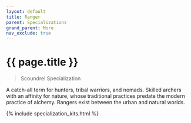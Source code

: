 ```yaml
---
layout: default
title: Ranger
parent: Specializations
grand_parent: More
nav_exclude: true
---
```


# {{ page.title }}

> Scoundrel Specialization

A catch-all term for hunters, tribal warriors, and nomads. Skilled archers with an affinity for nature, whose traditional practices predate the modern practice of alchemy. Rangers exist between the urban and natural worlds. 

{% include specialization_kits.html %}